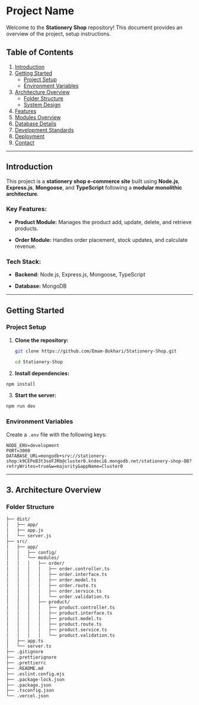 # Project Name

Welcome to the **Stationery Shop** repository! This document provides an overview of the project, setup instructions.

## Table of Contents

1. [Introduction](#introduction)
2. [Getting Started](#getting-started)
   - [Project Setup](#project-setup)
   - [Environment Variables](#environment-variables)
3. [Architecture Overview](#architecture-overview)
   - [Folder Structure](#folder-structure)
   - [System Design](#system-design)
4. [Features](#features)
5. [Modules Overview](#modules-overview)
6. [Database Details](#database-details)
7. [Development Standards](#development-standards)
8. [Deployment](#deployment)
9. [Contact](#contact)

---

## Introduction

This project is a **stationery shop e-commerce site** built using **Node.js**, **Express.js**, **Mongoose**, and **TypeScript** following a **modular monolithic architecture**.

### Key Features:

- **Product Module:** Manages the product add, update, delete, and retrieve products.

- **Order Module:** Handles order placement, stock updates, and calculate revenue.

### Tech Stack:

- **Backend:** Node.js, Express.js, Mongoose, TypeScript

- **Database:** MongoDB

---

## Getting Started

### Project Setup

1. **Clone the repository:**

   ```bash
   git clone https://github.com/Emam-Bokhari/Stationery-Shop.git

   cd Stationery-Shop

   ```

2. **Install dependencies:**

```bash
npm install
```

3. **Start the server:**

```bash
npm run dev
```

### Environment Variables

Create a `.env` file with the following keys:

```env
NODE_ENV=development
PORT=3000
DATABASE_URL=mongodb+srv://stationery-shop:k9CEPeB3t3soFJRb@cluster0.kndeci6.mongodb.net/stationery-shop-DB?retryWrites=true&w=majority&appName=Cluster0
```

---

## 3. Architecture Overview

### Folder Structure

```bash
├── dist/
│   ├── app/
│   ├── app.js
│   └── server.js
├── src/
│   ├── app/
│   │   ├── config/
│   │   └── modules/
│   │   │   ├── order/
│   │   │   │   ├── order.controller.ts
│   │   │   │   ├── order.interface.ts
│   │   │   │   ├── order.model.ts
│   │   │   │   ├── order.route.ts
│   │   │   │   ├── order.service.ts
│   │   │   │   └── order.validation.ts
│   │   │   ├── product/
│   │   │   │   ├── product.controller.ts
│   │   │   │   ├── product.interface.ts
│   │   │   │   ├── product.model.ts
│   │   │   │   ├── product.route.ts
│   │   │   │   ├── product.service.ts
│   │   │   │   └── product.validation.ts
│   ├── app.ts
│   └── server.ts
├── .gitignore
├── .prettierignore
├── .prettierrc
├── .README.md
├── .eslint.config.mjs
├── .package-lock.json
├── .package.json
├── .tsconfig.json
└── .vercel.json
```
